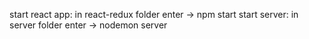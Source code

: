 start react app: in react-redux folder enter -> npm start
start server: in server folder enter -> nodemon server